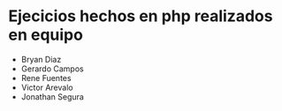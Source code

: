 # Ejecicios hechos en php realizados en equipo
<ul>
  <li>Bryan Diaz</li>
  <li>Gerardo Campos</li>
  <li>Rene Fuentes</li>
  <li>Victor Arevalo</li>
  <li>Jonathan Segura</li>
</ul>




